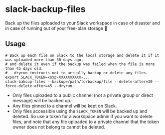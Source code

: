 # slack-backup-files

Back up the files uploaded to your Slack workspace in case of disaster and in case of running out of your free-plan storage :slightly_smiling_face:

## Usage

```
# Back up each file on Slack to the local storage and delete it if it was uploaded more than 30 days ago,
# and delete it even if the backup was failed when the file is more than 45 days old.
# --dryrun instructs not to actually backup or delete any files.
export SLACK_TOKEN=xoxp-XXXXXXXXXX-...
slack-bakcup-files --backup=/path/to/backup/file --delete-after=30 --force-delete-after=45 --dryrun
```

- Only files uploaded to a public channel (not a private group or direct message) will be backed up.
- Any files pinned to a channel will be kept on Slack.
- Only files accessible using the `SLACK_TOKEN` will be backed up and deleted.
  So use a token for a workspace admin if you want to delete files, and note that any file uploaded to a private channel that the token owner does not belong to cannot be deleted.

